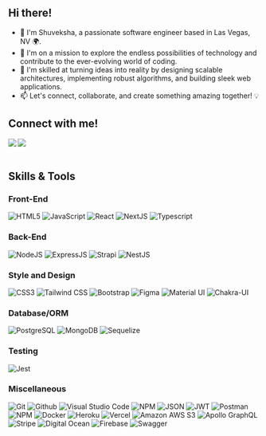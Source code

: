 ## Hi there! 
- 👋 I'm Shuveksha, a passionate software engineer based in Las Vegas, NV 🌍. 
- 🌟 I'm on a mission to explore the endless possibilities of technology and contribute to the ever-evolving world of coding.
- 🌱 I'm skilled at turning ideas into reality by designing scalable architectures, implementing robust algorithms, and building sleek web applications.
- 📫 Let's connect, collaborate, and create something amazing together! 💡

## Connect with me!
<a href="https://www.linkedin.com/in/shuvekshatuladhar/" target="_blank" >
 <img align="left" src="https://img.shields.io/badge/LinkedIn-0A66C2?style=for-the-badge&logo=linkedin&logoColor=white" />                                                                                                     
</a>

<a href="mailto:tuladhar.shuveksha@gmail.com" target="_blank" >
  <img align="left" src="https://img.shields.io/badge/Gmail-EA4335?style=for-the-badge&logo=gmail&logoColor=white" />
</a>

<br>
<br>

## Skills & Tools

### Front-End
![HTML5](https://img.shields.io/badge/html5-%23E34F26.svg?style=for-the-badge&logo=html5&logoColor=white)
![JavaScript](https://img.shields.io/badge/javascript-%23F7DF1E.svg?style=for-the-badge&logo=javascript&logoColor=black)
![React](https://img.shields.io/badge/react-%2320232a.svg?style=for-the-badge&logo=react&logoColor=%2361DAFB)
![NextJS](https://img.shields.io/badge/next%20js-000000?style=for-the-badge&logo=nextdotjs&logoColor=white)
![Typescript](https://img.shields.io/badge/TypeScript-007ACC?style=for-the-badge&logo=typescript&logoColor=white)


### Back-End
![NodeJS](https://img.shields.io/badge/node.js-339933?style=for-the-badge&logo=node.js&logoColor=white)
![ExpressJS](https://img.shields.io/badge/express.js-%23000000.svg?style=for-the-badge&logo=express&logoColor=%2361DAFB)
![Strapi](https://img.shields.io/badge/strapi-2F2E8B?style=for-the-badge&logo=strapi&logoColor=white)
![NestJS](https://img.shields.io/badge/nestjs-E0234E?style=for-the-badge&logo=nestjs&logoColor=white)


### Style and Design
![CSS3](https://img.shields.io/badge/css3-%231572B6.svg?style=for-the-badge&logo=css3&logoColor=white)
![Tailwind CSS](https://img.shields.io/badge/Tailwind_CSS-38B2AC?style=for-the-badge&logo=tailwind-css&logoColor=white)
![Bootstrap](https://img.shields.io/badge/Bootstrap-563D7C?style=for-the-badge&logo=bootstrap&logoColor=white)
![Figma](https://img.shields.io/badge/Figma-F24E1E?style=for-the-badge&logo=figma&logoColor=white)
![Material UI](https://img.shields.io/badge/Material%20UI-007FFF?style=for-the-badge&logo=mui&logoColor=white)
![Chakra-UI](https://img.shields.io/badge/Chakra--UI-319795?style=for-the-badge&logo=chakra-ui&logoColor=white)

### Database/ORM
![PostgreSQL](https://img.shields.io/badge/PostgreSQL-4169E1?style=for-the-badge&logo=postgresql&logoColor=white)
![MongoDB](https://img.shields.io/badge/MongoDB-4EA94B?style=for-the-badge&logo=mongodb&logoColor=white)
![Sequelize](https://img.shields.io/badge/Sequelize-52B0E7?style=for-the-badge&logo=Sequelize&logoColor=white)

### Testing
![Jest](https://img.shields.io/badge/Jest-C21325?style=for-the-badge&logo=jest&logoColor=white)

### Miscellaneous
![Git](https://img.shields.io/badge/git-%23F05032.svg?style=for-the-badge&logo=git&logoColor=white)
![Github](https://img.shields.io/badge/GitHub-181717?style=for-the-badge&logo=github&logoColor=white)
![Visual Studio Code](https://img.shields.io/badge/Visual%20Studio%20Code-5C2D91.svg?style=for-the-badge&logo=visual-studio-code&logoColor=white)
![NPM](https://img.shields.io/badge/npm-CB3837?style=for-the-badge&logo=npm&logoColor=white)
![JSON](https://img.shields.io/badge/json-5E5C5C?style=for-the-badge&logo=json&logoColor=white)
![JWT](https://img.shields.io/badge/JWT-black?style=for-the-badge&logo=JSON%20web%20tokens)
![Postman](https://img.shields.io/badge/Postman-FF6C37?style=for-the-badge&logo=Postman&logoColor=white)
![NPM](https://img.shields.io/badge/npm-CB3837?style=for-the-badge&logo=npm&logoColor=white)
![Docker](https://img.shields.io/badge/docker-%232496ED.svg?style=for-the-badge&logo=docker&logoColor=white)
![Heroku](https://img.shields.io/badge/heroku-%23430098.svg?style=for-the-badge&logo=heroku&logoColor=white)
![Vercel](https://img.shields.io/badge/Vercel-000000?style=for-the-badge&logo=vercel&logoColor=white)
![Amazon AWS S3](https://img.shields.io/badge/Amazon_AWS-FF9900?style=for-the-badge&logo=amazonaws&logoColor=white)
![Apollo GraphQL](	https://img.shields.io/badge/Apollo%20GraphQL-311C87?&style=for-the-badge&logo=Apollo%20GraphQL&logoColor=white)
![Stripe](	https://img.shields.io/badge/Stripe-626CD9?style=for-the-badge&logo=Stripe&logoColor=white)
![Digital Ocean](https://img.shields.io/badge/Digital_Ocean-0080FF?style=for-the-badge&logo=DigitalOcean&logoColor=white)
![Firebase](	https://img.shields.io/badge/firebase-ffca28?style=for-the-badge&logo=firebase&logoColor=black)
![Swagger](https://img.shields.io/badge/Swagger-85EA2D?style=for-the-badge&logo=Swagger&logoColor=white)



